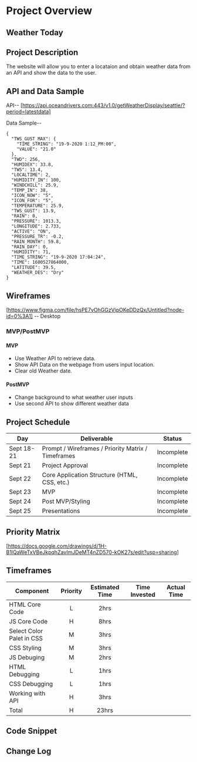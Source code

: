 # Project Overview

## Weather Today

## Project Description

The website will allow you to enter a locataion and obtain weather data from an API and show the data to the user.

## API and Data Sample
API-- [https://api.oceandrivers.com:443/v1.0/getWeatherDisplay/seattle/?period=latestdata]

Data Sample-- 
```
{
  "TWS_GUST_MAX": {
    "TIME_STRING": "19-9-2020 1:12_PM:00",
    "VALUE": "21.0"
  },
  "TWD": 256,
  "HUMIDEX": 33.8,
  "TWS": 13.4,
  "LOCALTIME": 2,
  "HUMIDITY_IN": 100,
  "WINDCHILL": 25.9,
  "TEMP_IN": 38,
  "ICON_NOW": "5",
  "ICON_FOR": "5",
  "TEMPERATURE": 25.9,
  "TWS_GUST": 13.9,
  "RAIN": 0,
  "PRESSURE": 1013.3,
  "LONGITUDE": 2.733,
  "ACTIVE": "ON",
  "PRESSURE_TR": -0.2,
  "RAIN_MONTH": 59.8,
  "RAIN_DAY": 0,
  "HUMIDITY": 71,
  "TIME_STRING": "19-9-2020 17:04:24",
  "TIME": 1600527864000,
  "LATITUDE": 39.5,
  "WEATHER_DES": "Dry"
}
```

## Wireframes

[https://www.figma.com/file/hsPE7vOhGGzVipOKeDDzQx/Untitled?node-id=0%3A1] -- Desktop

### MVP/PostMVP

#### MVP 

- Use Weather API to retrieve data.
- Show API Data on the webpage from users input location.
- Clear old Weather date.

#### PostMVP  

- Change background to what weather user inputs
- Use second API to show different weather data


## Project Schedule

|  Day | Deliverable | Status
|---|---| ---|
|Sept 18-21| Prompt / Wireframes / Priority Matrix / Timeframes | Incomplete
|Sept 21| Project Approval | Incomplete
|Sept 22| Core Application Structure (HTML, CSS, etc.) | Incomplete
|Sept 23| MVP | Incomplete
|Sept 24| Post MVP/Styling | Incomplete
|Sept 25| Presentations | Incomplete

## Priority Matrix

[https://docs.google.com/drawings/d/1H-B1lQaWeTxVBeJkpqhZavImJDeMT4nZD570-kOK27s/edit?usp=sharing]

## Timeframes

| Component | Priority | Estimated Time | Time Invested | Actual Time |
| --- | :---: |  :---: | :---: | :---: |
| HTML Core Code | L | 2hrs|  |  |
| JS Core Code | H | 8hrs|  |  |
| Select Color Palet in CSS | M | 3hrs|  |  |
| CSS Styling | M | 3hrs|  |  |
| JS Debuging | M | 2hrs|  |  |
| HTML Debugging | L | 1hrs|  |  |
| CSS Debugging | L | 1hrs|  |  |
| Working with API | H | 3hrs| |  |
| Total | H | 23hrs|  |  |

## Code Snippet


## Change Log

